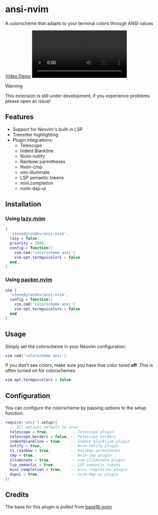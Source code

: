 # ansi-nvim

A colorscheme that adapts to your terminal colors through ANSI values

[Video Demo](https://files.stevedylan.dev/ansi-nvim.mp4)
![Video Demo](https://files.stevedylan.dev/ansi-nvim.mp4)


> [!WARNING]
> This extension is still under development; if you experience problems please open an issue!

## Features

- Support for Neovim's built-in LSP
- Treesitter highlighting
- Plugin integrations:
  - Telescope
  - Indent Blankline
  - Nvim-notify
  - Rainbow parentheses
  - Nvim-cmp
  - vim-illuminate
  - LSP semantic tokens
  - mini.completion
  - nvim-dap-ui

## Installation

### Using [lazy.nvim](https://github.com/folke/lazy.nvim)

```lua
{
  'stevedylandev/ansi-nvim',
  lazy = false,
  priority = 1000,
  config = function()
    vim.cmd('colorscheme ansi')
    vim.opt.termguicolors = false
  end,
}
```

### Using [packer.nvim](https://github.com/wbthomason/packer.nvim)

```lua
use {
  'stevedylandev/ansi-nvim',
  config = function()
    vim.cmd('colorscheme ansi')
    vim.opt.termguicolors = false
  end
}
```

## Usage

Simply set the colorscheme in your Neovim configuration:

```lua
vim.cmd('colorscheme ansi')
```

If you don't see colors, make sure you have true color tured **off**. This is often turned on for colorschemes

```lua
vim.opt.termguicolors = false
```

## Configuration

You can configure the colorscheme by passing options to the setup function:

```lua
require('ansi').setup({
  -- All options default to true
  telescope = true,          -- Telescope plugin
  telescope_borders = false, -- Telescope borders
  indentblankline = true,    -- Indent-blankline plugin
  notify = true,             -- Nvim-notify plugin
  ts_rainbow = true,         -- Rainbow parentheses
  cmp = true,                -- Nvim-cmp plugin
  illuminate = true,         -- vim-illuminate plugin
  lsp_semantic = true,       -- LSP semantic tokens
  mini_completion = true,    -- mini.completion plugin
  dapui = true,              -- nvim-dap-ui plugin
})
```

## Credits

The base for this plugin is pulled from [base16-nvim](https://github.com/RRethy/base16-nvim)
